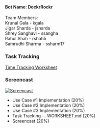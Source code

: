 #### Bot Name: DockrRockr

Team Members: <br/>
Krunal Gala - kgala <br/>
Jigar Sharda - jsharda<br/>
Shrey Sanghavi - ssangha<br/>
Rahul Shah - rshah5<br/>
Samrudhi Sharma - ssharm17<br/>

### Task Tracking

[Time Tracking Worksheet](WORKSHEET.md)

### Screencast

[![Screencast](https://i1.ytimg.com/vi/AJkJPcYPFfs/default.jpg)](https://youtu.be/AJkJPcYPFfs)

* Use Case #1 Implementation (20%)
* Use Case #2 Implementation (20%)
* Use Case #3 Implementation (20%)
* Task Tracking -- WORKSHEET.md (20%)
* Screencast (20%)
